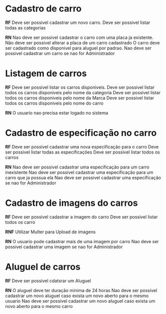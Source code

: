 # Cadastro de carro #
**RF**
Deve ser possivel cadastrar um novo carro.
Deve ser possivel listar todas as categorias 


**RN**
Nao deve ser possivel cadastrar o carro com uma placa ja existente. 
Não deve ser possivel alterar a placa de um carro cadastrado
O carro deve ser cadastrado como disponivel para aluguel por padrao.
Nao deve ser possivel cadastrar um carro se nao for Administrador

# Listagem de carros

**RF**
Deve ser possivel listar os carros disponiveis.
Deve ser possivel listar todos os carros disponiveis pelo nome da categoria
Deve ser possivel listar todos os carros disponiveis pelo nome da Marca 
Deve ser possivel listar todos os carros disponiveis pelo nome do carro

**RN**
O usuario nao precisa estar logado no sistema


# Cadastro de especificação no carro

**RF**
Deve ser possivel cadastrar uma nova especificação para o carro
Deve ser possivel listar todas as especificações
Deve ser possivel listar todos os carros 

**RN**
Nao deve ser possivel cadastrar uma especificação para um carro inexistente
Nao deve ser possivel cadastrar uma especificação para um carro que ja possua ela 
Nao deve ser possivel cadastrar uma especificação se nao for Administrador

# Cadastro de imagens do carros

**RF**
Deve ser possivel cadastrar a imagem do carro
Deve ser possivel listar todos os carro 

**RNF**
Utilizar Multer para Upload de imagens 

**RN**
O usuario pode cadastrar mais de uma imagem por carro
Nao deve ser possivel cadastrar uma imagem se nao for Administrador


# Aluguel de carros
**RF**
Deve ser possivel cdatsrar um Aluguel


**RN**
O aluguel deve ter duração minima de 24 horas
Nao deve ser possivel cadastrar um novo aluguel caso exista um novo aberto para o mesmo usuario
Nao deve ser possivel cadastrar um novo aluguel caso exista um novo aberto para o mesmo carro